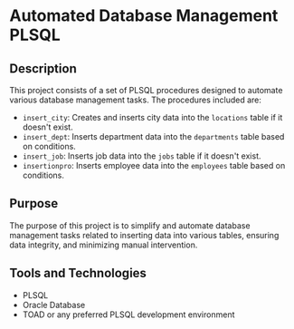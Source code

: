 # Automated Database Management PLSQL

## Description
This project consists of a set of PLSQL procedures designed to automate various database management tasks. The procedures included are:
- `insert_city`: Creates and inserts city data into the `locations` table if it doesn't exist.
- `insert_dept`: Inserts department data into the `departments` table based on conditions.
- `insert_job`: Inserts job data into the `jobs` table if it doesn't exist.
- `insertionpro`: Inserts employee data into the `employees` table based on conditions.

## Purpose
The purpose of this project is to simplify and automate database management tasks related to inserting data into various tables, ensuring data integrity, and minimizing manual intervention.

## Tools and Technologies
- PLSQL
- Oracle Database
- TOAD or any preferred PLSQL development environment


